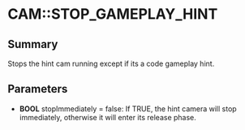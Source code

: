 # CAM::STOP_GAMEPLAY_HINT

## Summary
Stops the hint cam running except if its a code gameplay hint.

## Parameters
* **BOOL** stopImmediately = false: If TRUE, the hint camera will stop immediately, otherwise it will enter its release phase.